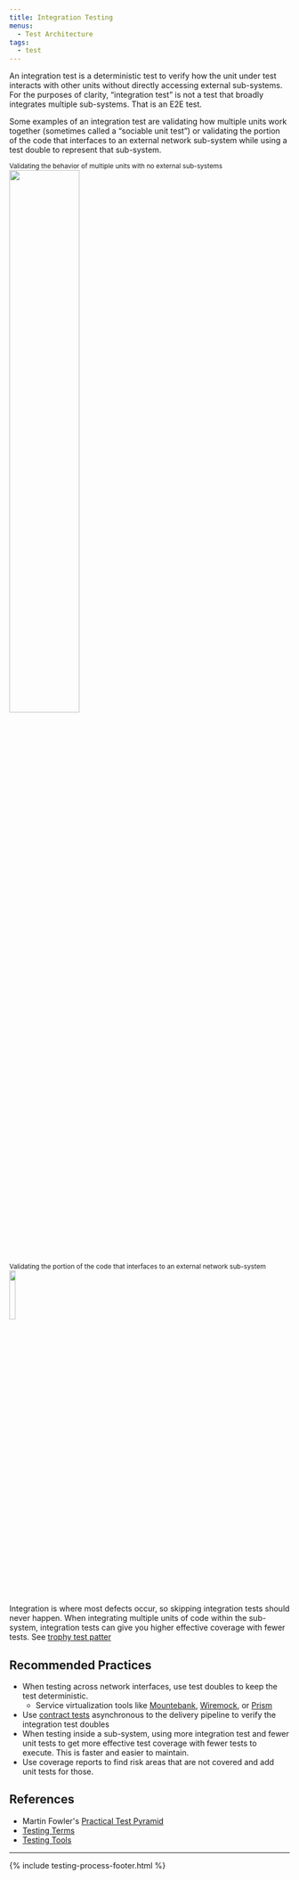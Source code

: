 ```yaml
---
title: Integration Testing
menus:
  - Test Architecture
tags:
  - test
---
```


An integration test is a deterministic test to verify how the unit under test interacts with other units without directly accessing external sub-systems. For the purposes of clarity, “integration test” is not a test that broadly integrates multiple sub-systems. That is an E2E test.

Some examples of an integration test are validating how multiple units work together (sometimes called a “sociable unit test”) or validating the portion of the code that interfaces to an external network sub-system while using a test double to represent that sub-system.

<p>
<small>Validating the behavior of multiple units with no external sub-systems</small><br>
<img src="../../images/integration-test.png" width="50%">
</p>

<p>
<small>Validating the portion of the code that interfaces to an external network sub-system</small><br>
<img src="../../images/network-integration-test.png" width="15%">
</p>

Integration is where most defects occur, so skipping integration tests should never happen. When integrating multiple units of code
within the sub-system, integration tests can give you higher effective coverage with fewer tests. See [trophy test patter](http://testing.walmart.com/testsolutions/testing-practices/testing-terms.html#test-trophy)

## Recommended Practices

- When testing across network interfaces, use test doubles to keep the test deterministic.
  - Service virtualization tools like [Mountebank](http://www.mbtest.org/), [Wiremock](http://wiremock.org/), or [Prism](https://github.com/stoplightio/prism)
- Use [contract tests](./contract-testing.html) asynchronous to the delivery pipeline to verify the integration test doubles
- When testing inside a sub-system, using more integration test and fewer unit tests to get more effective test coverage with fewer tests to execute. This is faster and easier to maintain.
- Use coverage reports to find risk areas that are not covered and add unit tests for those.

## References

- Martin Fowler's [Practical Test Pyramid](https://martinfowler.com/articles/practical-test-pyramid.html)
- [Testing Terms](http://testing.walmart.com/testsolutions/testing-practices/testing-terms.html)
- [Testing Tools](http://testing.walmart.com/testsolutions/tools/index.html)

---

{% include testing-process-footer.html %}
